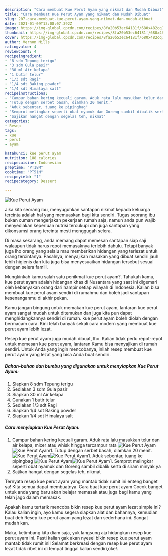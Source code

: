 ```yaml
---
description: "Cara membuat Kue Perut Ayam yang nikmat dan Mudah Dibuat"
title: "Cara membuat Kue Perut Ayam yang nikmat dan Mudah Dibuat"
slug: 207-cara-membuat-kue-perut-ayam-yang-nikmat-dan-mudah-dibuat
date: 2021-01-09T13:08:07.392Z
image: https://img-global.cpcdn.com/recipes/8fa20b53ec64181f/680x482cq70/kue-perut-ayam-foto-resep-utama.jpg
thumbnail: https://img-global.cpcdn.com/recipes/8fa20b53ec64181f/680x482cq70/kue-perut-ayam-foto-resep-utama.jpg
cover: https://img-global.cpcdn.com/recipes/8fa20b53ec64181f/680x482cq70/kue-perut-ayam-foto-resep-utama.jpg
author: Vernon Mills
ratingvalue: 4
reviewcount: 4
recipeingredient:
- "8 sdm Tepung terigu"
- "3 sdm Gula pasir"
- "30 ml Air kelapa"
- "1 butir telur"
- "1/3 sdt Ragi"
- "1/4 sdt Baking powder"
- "1/4 sdt Himalaya salt"
recipeinstructions:
- "Campur bahan kering kecuali garam. Aduk rata lalu masukkan telur dan air kelapa, mixer atau whisk hingga tercampur rata"
- "Tutup dengan serbet basah, diamkan 20 menit."
- "Aduk sebentar, tuang ke pipingbag"
- "Semprot melingkar seperti obat nyamuk dan Goreng sambil dibalik serta di siram minyak ya"
- "Sajikan hangat dengan segelas teh, nikmat"
categories:
- Resep
tags:
- kue
- perut
- ayam

katakunci: kue perut ayam 
nutrition: 188 calories
recipecuisine: Indonesian
preptime: "PT18M"
cooktime: "PT51M"
recipeyield: "1"
recipecategory: Dessert

---
```



![Kue Perut Ayam](https://img-global.cpcdn.com/recipes/8fa20b53ec64181f/680x482cq70/kue-perut-ayam-foto-resep-utama.jpg)

Jika kita seorang ibu, menyuguhkan santapan nikmat kepada keluarga tercinta adalah hal yang memuaskan bagi kita sendiri. Tugas seorang ibu bukan cuman mengerjakan pekerjaan rumah saja, namun anda pun wajib menyediakan keperluan nutrisi tercukupi dan juga santapan yang dikonsumsi orang tercinta mesti menggugah selera.

Di masa  sekarang, anda memang dapat memesan santapan siap saji walaupun tidak harus repot memasaknya terlebih dahulu. Tetapi banyak juga lho orang yang selalu mau memberikan hidangan yang terlezat untuk orang tercintanya. Pasalnya, menyajikan masakan yang dibuat sendiri jauh lebih higienis dan kita juga bisa menyesuaikan hidangan tersebut sesuai dengan selera famili. 



Mungkinkah kamu salah satu penikmat kue perut ayam?. Tahukah kamu, kue perut ayam adalah hidangan khas di Nusantara yang saat ini digemari oleh kebanyakan orang dari hampir setiap wilayah di Indonesia. Kalian bisa membuat kue perut ayam sendiri di rumahmu dan boleh jadi santapan kesenanganmu di akhir pekan.

Kamu jangan bingung untuk memakan kue perut ayam, lantaran kue perut ayam sangat mudah untuk ditemukan dan juga kita pun dapat menghidangkannya sendiri di rumah. kue perut ayam boleh diolah dengan bermacam cara. Kini telah banyak sekali cara modern yang membuat kue perut ayam lebih lezat.

Resep kue perut ayam juga mudah dibuat, lho. Kalian tidak perlu repot-repot untuk memesan kue perut ayam, lantaran Kamu bisa menyajikan di rumah sendiri. Untuk Anda yang ingin mencobanya, inilah resep membuat kue perut ayam yang lezat yang bisa Anda buat sendiri.

<!--inarticleads1-->

##### Bahan-bahan dan bumbu yang digunakan untuk menyiapkan Kue Perut Ayam:

1. Siapkan 8 sdm Tepung terigu
1. Sediakan 3 sdm Gula pasir
1. Siapkan 30 ml Air kelapa
1. Gunakan 1 butir telur
1. Sediakan 1/3 sdt Ragi
1. Siapkan 1/4 sdt Baking powder
1. Siapkan 1/4 sdt Himalaya salt




<!--inarticleads2-->

##### Cara menyiapkan Kue Perut Ayam:

1. Campur bahan kering kecuali garam. Aduk rata lalu masukkan telur dan air kelapa, mixer atau whisk hingga tercampur rata
<img src="https://img-global.cpcdn.com/steps/b543581540b4c40d/160x128cq70/kue-perut-ayam-langkah-memasak-1-foto.jpg" alt="Kue Perut Ayam"><img src="https://img-global.cpcdn.com/steps/9c2fcc2e2c87c1a8/160x128cq70/kue-perut-ayam-langkah-memasak-1-foto.jpg" alt="Kue Perut Ayam">1. Tutup dengan serbet basah, diamkan 20 menit.
<img src="https://img-global.cpcdn.com/steps/53adbbe98d16905e/160x128cq70/kue-perut-ayam-langkah-memasak-2-foto.jpg" alt="Kue Perut Ayam"><img src="https://img-global.cpcdn.com/steps/60a972958d3adc20/160x128cq70/kue-perut-ayam-langkah-memasak-2-foto.jpg" alt="Kue Perut Ayam">1. Aduk sebentar, tuang ke pipingbag
<img src="https://img-global.cpcdn.com/steps/23dc4fe29ce11aa7/160x128cq70/kue-perut-ayam-langkah-memasak-3-foto.jpg" alt="Kue Perut Ayam"><img src="https://img-global.cpcdn.com/steps/16501b6b6737c87b/160x128cq70/kue-perut-ayam-langkah-memasak-3-foto.jpg" alt="Kue Perut Ayam">1. Semprot melingkar seperti obat nyamuk dan Goreng sambil dibalik serta di siram minyak ya
1. Sajikan hangat dengan segelas teh, nikmat




Ternyata resep kue perut ayam yang mantab tidak rumit ini enteng banget ya! Kita semua dapat membuatnya. Cara buat kue perut ayam Cocok banget untuk anda yang baru akan belajar memasak atau juga bagi kamu yang telah jago dalam memasak.

Apakah kamu tertarik mencoba bikin resep kue perut ayam lezat simple ini? Kalau kalian ingin, ayo kamu segera siapkan alat dan bahannya, kemudian buat deh Resep kue perut ayam yang lezat dan sederhana ini. Sangat mudah kan. 

Maka, ketimbang kita diam saja, yuk langsung aja hidangkan resep kue perut ayam ini. Pasti kalian gak akan nyesel bikin resep kue perut ayam mantab tidak rumit ini! Selamat berkreasi dengan resep kue perut ayam lezat tidak ribet ini di tempat tinggal kalian sendiri,oke!.

